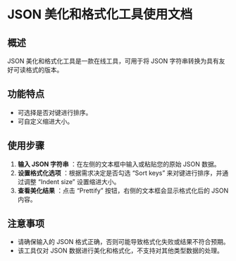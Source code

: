 # JSON 美化和格式化工具使用文档

## 概述

JSON 美化和格式化工具是一款在线工具，可用于将 JSON 字符串转换为具有友好可读格式的版本。

## 功能特点

  * 可选择是否对键进行排序。
  * 可自定义缩进大小。

## 使用步骤

  1. **输入 JSON 字符串** ：在左侧的文本框中输入或粘贴您的原始 JSON 数据。
  2. **设置格式化选项** ：根据需求决定是否勾选 “Sort keys” 来对键进行排序，并通过调整 “Indent size” 设置缩进大小。
  3. **查看美化结果** ：点击 “Prettify” 按钮，右侧的文本框会显示格式化后的 JSON 内容。

## 注意事项

  * 请确保输入的 JSON 格式正确，否则可能导致格式化失败或结果不符合预期。
  * 该工具仅对 JSON 数据进行美化和格式化，不支持对其他类型数据的处理。